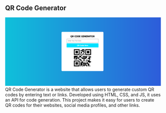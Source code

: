 ## QR Code Generator
<img src="https://github.com/Atril33/QR_Code_Generator/blob/main/Image/QR%20Code%20Generator.png"></img>
QR Code Generator is a website that allows users to generate custom QR codes by entering text or links. Developed using HTML, CSS, and JS, it uses an API for code generation. This project makes it easy for users to create QR codes for their websites, social media profiles, and other links.
